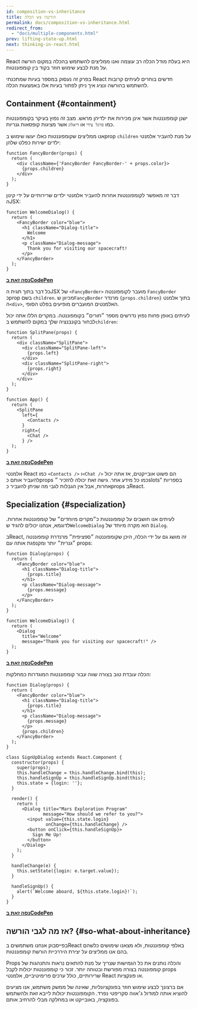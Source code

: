 ```yaml
---
id: composition-vs-inheritance
title: הכלה vs הורשה
permalink: docs/composition-vs-inheritance.html
redirect_from:
  - "docs/multiple-components.html"
prev: lifting-state-up.html
next: thinking-in-react.html
---
```


React היא בעלת מודל הכלה רב עוצמה ואנו ממליצים להשתמש בהכלה במקום הורשה על מנת לבצע שימוש חוזר בקוד בין קומפוננטות.

בפרק זה נעסוק במספר בעיות שמתכנתי React חדשים בוחרים לעיתים קרובות להשתמש בהורשה ונציג איך ניתן לפתור בעיות אלו באמצעות הכלה.

## Containment {#containment}

ישנן קומפוננטות אשר אינן מכירות את ילדיהן מראש. מצב זה נפוץ בעיקר בקומפוננטות כמו `סרגל צידי` או `דיאלוג` אשר מציגות קופסאות גנריות.

אנו ממליצים שקומפוננטות כאלו יעשו שימוש בprop `children` על מנת להעביר אלמנטי ילדים ישירות כפלט שלהן:

```js{4}
function FancyBorder(props) {
  return (
    <div className={'FancyBorder FancyBorder-' + props.color}>
      {props.children}
    </div>
  );
}
```

דבר זה מאפשר לקומפוננטות אחרות להעביר אלמנטי ילדים שרירותיים על ידי קינון הJSX:

```js{4-9}
function WelcomeDialog() {
  return (
    <FancyBorder color="blue">
      <h1 className="Dialog-title">
        Welcome
      </h1>
      <p className="Dialog-message">
        Thank you for visiting our spacecraft!
      </p>
    </FancyBorder>
  );
}
```

**[נסה זאת בCodePen](https://codepen.io/gaearon/pen/ozqNOV?editors=0010)**

כל דבר בתוך תגית הJSX של `<FancyBorder>` מועבר לקומפוננטה `FancyBorder` כprop בשם `children`. מכיוון ש`FancyBorder` מרנדר `{props.children}` בתוך אלמנט ה`<div>`, האלמנטים המועברים מופיעים בפלט הסופי.

לעיתים באופן פחות נפוץ נדרשים מספר ״חורים״ בקומפוננטה. במקרים הללו אתה יכול לבחור בקונבנציה שלך במקום להשתמש ב`children`:

```js{5,8,18,21}
function SplitPane(props) {
  return (
    <div className="SplitPane">
      <div className="SplitPane-left">
        {props.left}
      </div>
      <div className="SplitPane-right">
        {props.right}
      </div>
    </div>
  );
}

function App() {
  return (
    <SplitPane
      left={
        <Contacts />
      }
      right={
        <Chat />
      } />
  );
}
```

[**נסה זאת בCodePen**](https://codepen.io/gaearon/pen/gwZOJp?editors=0010)

אלמנטי React כמו `<Contacts />` ו`<Chat />` הם פשוט אובייקטים, אז אתה יכול להעביר אותם כprops כמו כל מידע אחר. גישה זאת יכולה להזכיר ״slots" בספריות אחרות, אבל אין הגבלות לגבי מה שניתן להעביר כprops בReact.

## Specialization {#specialization}

לעיתים אנו חושבים על קומפוננטות כ״מקרים מיוחדים״ של קומפוננטות אחרות. לדוגמא, אנחנו יכולים להגיד ש`WelcomeDialog` הוא מקרה מיוחד של `Dialog`.

בReact, זה מושג גם על ידי הכלה, היכן שקומפוננטה ״ספציפית״ מרנדרת קומפוננטה ״גנרית״ יותר ומקנפגת אותה עם props:

```js{5,8,16-18}
function Dialog(props) {
  return (
    <FancyBorder color="blue">
      <h1 className="Dialog-title">
        {props.title}
      </h1>
      <p className="Dialog-message">
        {props.message}
      </p>
    </FancyBorder>
  );
}

function WelcomeDialog() {
  return (
    <Dialog
      title="Welcome"
      message="Thank you for visiting our spacecraft!" />
  );
}
```

[**נסה זאת בCodePen**](https://codepen.io/gaearon/pen/kkEaOZ?editors=0010)

הכלה עובדת טוב בצורה שווה עבור קומפוננטות המוגדרות כמחלקות:

```js{10,27-31}
function Dialog(props) {
  return (
    <FancyBorder color="blue">
      <h1 className="Dialog-title">
        {props.title}
      </h1>
      <p className="Dialog-message">
        {props.message}
      </p>
      {props.children}
    </FancyBorder>
  );
}

class SignUpDialog extends React.Component {
  constructor(props) {
    super(props);
    this.handleChange = this.handleChange.bind(this);
    this.handleSignUp = this.handleSignUp.bind(this);
    this.state = {login: ''};
  }

  render() {
    return (
      <Dialog title="Mars Exploration Program"
              message="How should we refer to you?">
        <input value={this.state.login}
               onChange={this.handleChange} />
        <button onClick={this.handleSignUp}>
          Sign Me Up!
        </button>
      </Dialog>
    );
  }

  handleChange(e) {
    this.setState({login: e.target.value});
  }

  handleSignUp() {
    alert(`Welcome aboard, ${this.state.login}!`);
  }
}
```

[**נסה זאת בCodePen**](https://codepen.io/gaearon/pen/gwZbYa?editors=0010)

## אז מה לגבי הורשה? {#so-what-about-inheritance}

בפייסבוק אנחנו משתמשים בReact באלפי קומפוננטות, ולא מצאנו שימושים כלשהם בהם אנו ממליצים על יצירת היררכיית הורשת קומפוננטות.

Props והכלה נותנים את כל הגמישות שצריך על מנת להתאים נראות והתנהגות של קומפוננטה בצורה מפורשת ובטוחה יותר. זכור כי קומפוננטות יכולות לקבל props שרירותיים, כולל ערכים פרימיטיביים, אלמנטי React או פונקציות.

אם ברצונך לבצע שימוש חוזר בפונקציונליות, שאינה של ממשק משתמש, אנו מציעים להוציא אותה למודול ג׳אווה סקריפטי נפרד. הקומפוננטות יכולות לייבא זאת ולהשתמש בפונקציה, באובייקט או במחלקה מבלי להרחיב אותם.
